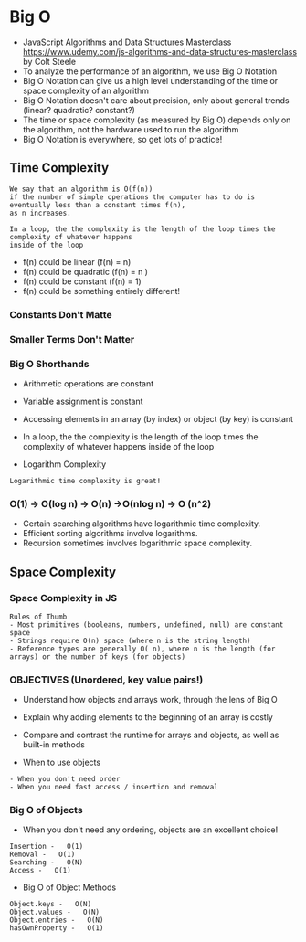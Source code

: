 # Big O
- JavaScript Algorithms and Data Structures Masterclass
https://www.udemy.com/js-algorithms-and-data-structures-masterclass by Colt Steele
- To analyze the performance of an algorithm, we use Big O Notation
- Big O Notation can give us a high level understanding of the time or space complexity of an algorithm
- Big O Notation doesn't care about precision, only about general trends (linear? quadratic? constant?)
- The time or space complexity (as measured by Big O) depends only on the algorithm, not the hardware used to run the algorithm
- Big O Notation is everywhere, so get lots of practice!

## Time Complexity
```
We say that an algorithm is O(f(n)) 
if the number of simple operations the computer has to do is eventually less than a constant times f(n), 
as n increases.

In a loop, the the complexity is the length of the loop times the complexity of whatever happens 
inside of the loop

```
- f(n) could be linear (f(n) = n)
- f(n) could be quadratic (f(n) = n  )
- f(n) could be constant (f(n) = 1)
- f(n) could be something entirely different!

### Constants Don't Matte
### Smaller Terms Don't Matter
### Big O Shorthands

- Arithmetic operations are constant
- Variable assignment is constant
- Accessing elements in an array (by index) or object (by key) is constant
- In a loop, the the complexity is the length of the loop times the complexity of whatever happens inside of the loop

- Logarithm Complexity
```
Logarithmic time complexity is great!
```
### O(1) -> O(log n) -> O(n) ->O(nlog n) -> O (n^2)
- Certain searching algorithms have logarithmic time complexity.
- Efficient sorting algorithms involve logarithms.
- Recursion sometimes involves logarithmic space complexity.
## Space Complexity

### Space Complexity in JS
```
Rules of Thumb
- Most primitives (booleans, numbers, undefined, null) are constant space
- Strings require O(n) space (where n is the string length)
- Reference types are generally O( n), where n is the length (for arrays) or the number of keys (for objects)
```

### OBJECTIVES (Unordered, key value pairs!)
- Understand how objects and arrays work, through the lens of Big O
- Explain why adding elements to the beginning of an array is costly
- Compare and contrast the runtime for arrays and objects, as well as built-in methods

- When to use objects
```
- When you don't need order
- When you need fast access / insertion and removal
```
### Big O of Objects
- When you don't need any ordering, objects are an excellent choice!
```
Insertion -   O(1)
Removal -   O(1)
Searching -   O(N)
Access -   O(1)
```


- Big O of Object Methods
```
Object.keys -   O(N)
Object.values -   O(N)
Object.entries -   O(N)
hasOwnProperty -   O(1)
```

